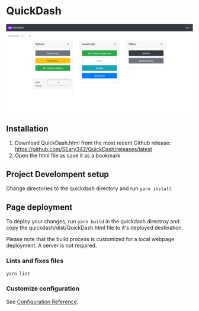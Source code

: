 # QuickDash

![QuickDash Preview](/media/preview.png)

## Installation
1. Download QuickDash.html from the most recent Github release: https://github.com/SEary342/QuickDash/releases/latest
2. Open the html file as save it as a bookmark

## Project Develompent setup
Change directories to the quickdash directory and run `yarn install`

## Page deployment
To deploy your changes, run `yarn build` in the quickdash directroy and copy the quickdash/dist/QuickDash.html file to it's deployed destination.

Please note that the build process is customized for a local webpage deployment. A server is not required.

### Lints and fixes files
```
yarn lint
```

### Customize configuration
See [Configuration Reference](https://cli.vuejs.org/config/).
